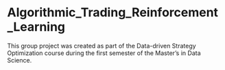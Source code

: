 # Algorithmic_Trading_Reinforcement_Learning
This group project was created as part of the Data-driven Strategy Optimization course during the first semester of the Master’s in Data Science.
